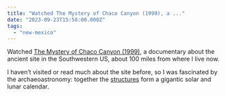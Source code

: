 ```yaml
---
title: "Watched The Mystery of Chaco Canyon (1999), a ..."
date: "2023-09-23T15:58:00.000Z"
tags: 
  - "new-mexico"
---
```


Watched [The Mystery of Chaco Canyon (1999)](https://m.imdb.com/title/tt0273858/?ref_=nv_sr_srsg_0_tt_3_nm_2_q_chaco%2520canyon), a documentary about the ancient site in the Southwestern US, about 100 miles from where I live now.

I haven’t visited or read much about the site before, so I was fascinated by the archaeoastronomy: together the [structures](https://en.wikipedia.org/wiki/Chaco_Culture_National_Historical_Park) form a gigantic solar and lunar calendar.
